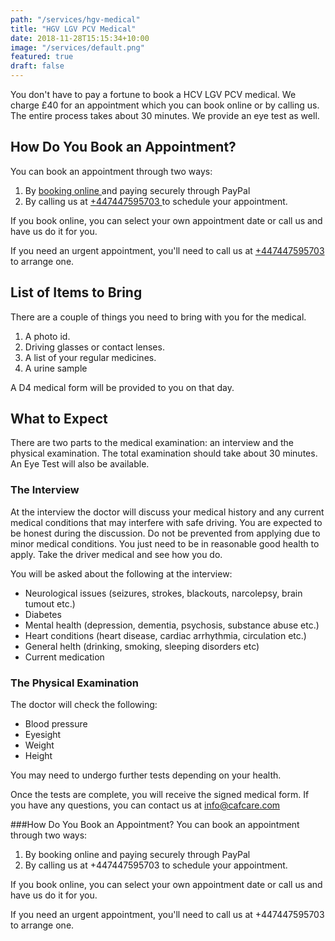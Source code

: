 ```yaml
---
path: "/services/hgv-medical"
title: "HGV LGV PCV Medical"
date: 2018-11-28T15:15:34+10:00
image: "/services/default.png"
featured: true
draft: false
---
```


You don't have to pay a fortune to book a HCV LGV PCV medical. We charge £40 for an appointment which you can book online or by calling us. The entire process takes about 30 minutes. We provide an eye test as well.

## How Do You Book an Appointment?

You can book an appointment through two ways:

1. By <a href="/book-appointment">booking online </a> and paying securely through PayPal
2. By calling us at <a href="tel:+447447595703">
   +447447595703
   </a> to schedule your appointment.

If you book online, you can select your own appointment date or call us and have us do it for you.

If you need an urgent appointment, you'll need to call us at <a href="tel:+447447595703">
+447447595703
</a> to arrange one.

## List of Items to Bring

There are a couple of things you need to bring with you for the medical.

1. A photo id.
2. Driving glasses or contact lenses.
3. A list of your regular medicines.
4. A urine sample

A D4 medical form will be provided to you on that day.

## What to Expect

There are two parts to the medical examination: an interview and the physical examination. The total examination should take about 30 minutes. An Eye Test will also be available.

### The Interview

At the interview the doctor will discuss your medical history and any current medical conditions that may interfere with safe driving. You are expected to be honest during the discussion. Do not be prevented from applying due to minor medical conditions. You just need to be in reasonable good health to apply. Take the driver medical and see how you do.

You will be asked about the following at the interview:

- Neurological issues (seizures, strokes, blackouts, narcolepsy, brain tumout etc.)
- Diabetes
- Mental health (depression, dementia, psychosis, substance abuse etc.)
- Heart conditions (heart disease, cardiac arrhythmia, circulation etc.)
- General helth (drinking, smoking, sleeping disorders etc)
- Current medication

### The Physical Examination

The doctor will check the following:

- Blood pressure
- Eyesight
- Weight
- Height

You may need to undergo further tests depending on your health.

Once the tests are complete, you will receive the signed medical form.
If you have any questions, you can contact us at
<a href="mailto:info@cafcare.com">
info@cafcare.com
</a>

###How Do You Book an Appointment?
You can book an appointment through two ways:

1. By booking online and paying securely through PayPal
2. By calling us at +447447595703 to schedule your appointment.

If you book online, you can select your own appointment date or call us and have us do it for you.

If you need an urgent appointment, you'll need to call us at +447447595703 to arrange one.
